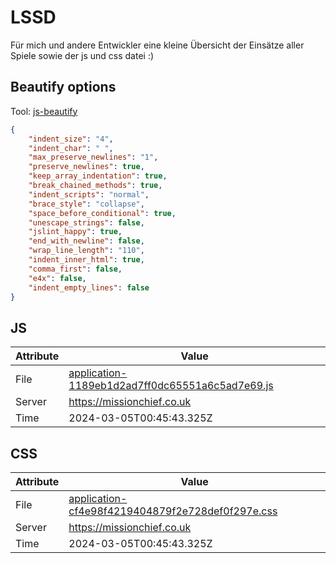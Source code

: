 # LSSD
Für mich und andere Entwickler eine kleine Übersicht der Einsätze aller Spiele sowie der js und css datei :)

<!-- automated -->
## Beautify options
Tool: [js-beautify](https://github.com/beautify-web/js-beautify)
```json
{
    "indent_size": "4",
    "indent_char": " ",
    "max_preserve_newlines": "1",
    "preserve_newlines": true,
    "keep_array_indentation": true,
    "break_chained_methods": true,
    "indent_scripts": "normal",
    "brace_style": "collapse",
    "space_before_conditional": true,
    "unescape_strings": false,
    "jslint_happy": true,
    "end_with_newline": false,
    "wrap_line_length": "110",
    "indent_inner_html": true,
    "comma_first": false,
    "e4x": false,
    "indent_empty_lines": false
}
```

## JS
| Attribute | Value |
| --------- | ----- |
| File      | [application-1189eb1d2ad7ff0dc65551a6c5ad7e69.js](https://missionchief.co.uk/assets/application-1189eb1d2ad7ff0dc65551a6c5ad7e69.js) |
| Server    | https://missionchief.co.uk |
| Time      | 2024-03-05T00:45:43.325Z |

## CSS
| Attribute | Value |
| --------- | ----- |
| File      | [application-cf4e98f4219404879f2e728def0f297e.css](https://missionchief.co.uk/assets/application-cf4e98f4219404879f2e728def0f297e.css) |
| Server    | https://missionchief.co.uk |
| Time      | 2024-03-05T00:45:43.325Z |
<!-- /automated -->
